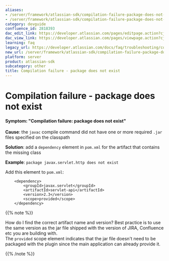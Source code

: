 ```yaml
---
aliases:
- /server/framework/atlassian-sdk/compilation-failure-package-does-not-exist-2818393.html
- /server/framework/atlassian-sdk/compilation-failure-package-does-not-exist-2818393.md
category: devguide
confluence_id: 2818393
dac_edit_link: https://developer.atlassian.com/pages/editpage.action?cjm=wozere&pageId=2818393
dac_view_link: https://developer.atlassian.com/pages/viewpage.action?cjm=wozere&pageId=2818393
learning: faq
legacy_url: https://developer.atlassian.com/docs/faq/troubleshooting/compilation-failure-package-does-not-exist
new_url: /server/framework/atlassian-sdk/compilation-failure-package-does-not-exist
platform: server
product: atlassian-sdk
subcategory: other
title: Compilation failure - package does not exist
---
```

# Compilation failure - package does not exist

#### Symptom: "Compilation failure: package does not exist"

**Cause**: the `javac` compile command did not have one or more required `.jar` files specified on the classpath

**Solution**: add a `dependency` element in `pom.xml` for the artifact that contains the missing class

**Example**: `package javax.servlet.http does not exist`

Add this element to `pom.xml`:

        <dependency>
            <groupId>javax.servlet</groupId>
            <artifactId>servlet-api</artifactId>
            <version>2.3</version>
            <scope>provided</scope>
        </dependency>

{{% note %}}

How do I find the correct artifact name and version? Best practice is to use the same version as the jar file shipped with the version of JIRA, Confluence etc you are building with.  
The `provided` scope element indicates that the jar file doesn't need to be packaged with the plugin since the main application can already provide it.

{{% /note %}}
























